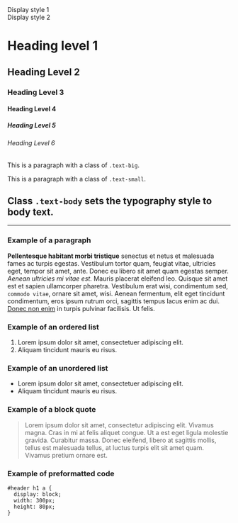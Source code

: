 <div class="container">
  <div class="text-display-1">Display style 1</div>
  <div class="text-display-2">Display style 2</div>

  <h1>Heading level 1</h1>
  <h2>Heading Level 2</h2>
  <h3>Heading Level 3</h3>
  <h4>Heading Level 4</h4>
  <h5>Heading Level 5</h5>
  <h6>Heading Level 6</h6>
  <p class="text-big">This is a paragraph with a class of <code>.text-big</code>.</p>
  <p class="text-small">This is a paragraph with a class of <code>.text-small</code>.</p>
  <h2 class="text-body">Class <code>.text-body</code> sets the typography style to body text.</h2>
  <hr />
  <h3>Example of a paragraph</h3>
  <p>
    <strong>Pellentesque habitant morbi tristique</strong> senectus et netus et malesuada fames ac turpis egestas. Vestibulum tortor quam, feugiat vitae, ultricies eget, tempor sit
    amet, ante. Donec eu libero sit amet quam egestas semper. <em>Aenean ultricies mi vitae est.</em> Mauris placerat eleifend leo. Quisque sit amet est et sapien ullamcorper
    pharetra. Vestibulum erat wisi, condimentum sed, <code>commodo vitae</code>, ornare sit amet, wisi. Aenean fermentum, elit eget tincidunt condimentum, eros ipsum rutrum orci,
    sagittis tempus lacus enim ac dui. <a href="#">Donec non enim</a> in turpis pulvinar facilisis. Ut felis.
  </p>

  <h3>Example of an ordered list</h3>
  <ol>
    <li>Lorem ipsum dolor sit amet, consectetuer adipiscing elit.</li>
    <li>Aliquam tincidunt mauris eu risus.</li>
  </ol>

  <h3>Example of an unordered list</h3>
  <ul>
    <li>Lorem ipsum dolor sit amet, consectetuer adipiscing elit.</li>
    <li>Aliquam tincidunt mauris eu risus.</li>
  </ul>

  <h3>Example of a block quote</h3>
  <blockquote>
    <p>
      Lorem ipsum dolor sit amet, consectetur adipiscing elit. Vivamus magna. Cras in mi at felis aliquet congue. Ut a est eget ligula molestie gravida. Curabitur massa. Donec
      eleifend, libero at sagittis mollis, tellus est malesuada tellus, at luctus turpis elit sit amet quam. Vivamus pretium ornare est.
    </p>
  </blockquote>

  <h3>Example of preformatted code</h3>
  <pre><code>#header h1 a {
  display: block;
  width: 300px;
  height: 80px;
}
  </code></pre>
</div>

